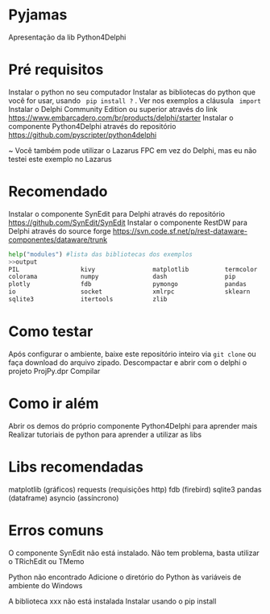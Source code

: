 # Pyjamas
Apresentação da lib Python4Delphi

# Pré requisitos
Instalar o python no seu computador
Instalar as bibliotecas do python que você for usar, usando ``` pip install ?``` . Ver nos exemplos a cláusula ``` import``` 
Instalar o Delphi Community Edition ou superior através do link https://www.embarcadero.com/br/products/delphi/starter
Instalar o componente Python4Delphi através do repositório https://github.com/pyscripter/python4delphi

~ Você também pode utilizar o Lazarus FPC em vez do Delphi, mas eu não testei este exemplo no Lazarus

# Recomendado
Instalar o componente SynEdit para Delphi através do repositório https://github.com/SynEdit/SynEdit
Instalar o componente RestDW para Delphi através do source forge https://svn.code.sf.net/p/rest-dataware-componentes/dataware/trunk

``` python
help("modules") #lista das bibliotecas dos exemplos
>>output
PIL                 kivy                matplotlib          termcolor
colorama            numpy               dash                pip                 
plotly              fdb                 pymongo             pandas
io                  socket              xmlrpc              sklearn
sqlite3             itertools           zlib
```
# Como testar
Após configurar o ambiente, baixe este repositório inteiro via ``` git clone ``` ou faça download do arquivo zipado.
Descompactar e abrir com o delphi o projeto ProjPy.dpr
Compilar

# Como ir além
Abrir os demos do próprio componente Python4Delphi para aprender mais
Realizar tutoriais de python para aprender a utilizar as libs

# Libs recomendadas
matplotlib (gráficos)
requests (requisições http)
fdb (firebird)
sqlite3 
pandas (dataframe)
asyncio (assíncrono)

# Erros comuns
O componente SynEdit não está instalado.
  Não tem problema, basta utilizar o TRichEdit ou TMemo
  
Python não encontrado
  Adicione o diretório do Python às variáveis de ambiente do Windows
  
A biblioteca xxx não está instalada
  Instalar usando o pip install

